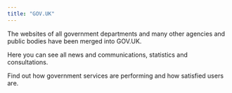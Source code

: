 ```yaml
---
title: "GOV.UK"
---
```


The websites of all government departments and many other agencies and public bodies have been merged into GOV.UK.

Here you can see all news and communications, statistics and consultations.

Find out how government services are performing and how satisfied users are.

